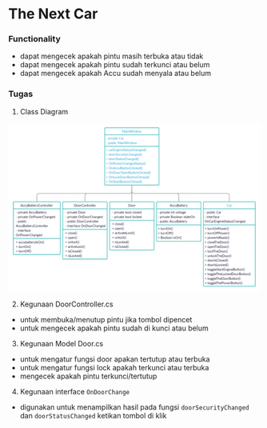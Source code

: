 ﻿# The Next Car

### Functionality
- dapat mengecek apakah pintu masih terbuka atau tidak
- dapat mengecek apakah pintu sudah terkunci atau belum
- dapat mengecek apakah Accu sudah menyala atau belum

### Tugas

1. Class Diagram

![Diagram](assets/Diagram.png)

2. Kegunaan DoorController.cs
- untuk membuka/menutup pintu jika tombol dipencet
- untuk mengecek apakah pintu sudah di kunci atau belum

3. Kegunaan Model Door.cs
- untuk mengatur fungsi door apakan tertutup atau terbuka
- untuk mengatur fungsi lock apakah terkunci atau terbuka
- mengecek apakah pintu terkunci/tertutup

4. Kegunaan interface ```OnDoorChange```
- digunakan untuk menampilkan hasil pada fungsi ```doorSecurityChanged``` dan ```doorStatusChanged``` ketikan tombol di klik
